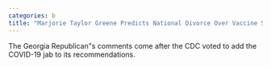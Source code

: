 ```yaml
---
categories: b
title: "Marjorie Taylor Greene Predicts National Divorce Over Vaccine Schedule"
---
```

The Georgia Republican"s comments come after the CDC voted to add the COVID-19 jab to its recommendations.